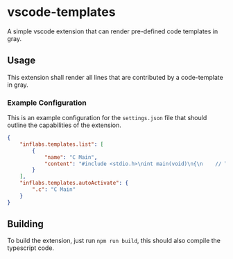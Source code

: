 # vscode-templates

A simple vscode extension that can render pre-defined code templates in gray.

## Usage

This extension shall render all lines that are contributed by a code-template in gray.

### Example Configuration

This is an example configuration for the `settings.json` file that should outline the capabilities of the extension.

```json
{
    "inflabs.templates.list": [
        {
            "name": "C Main",
            "content": "#include <stdio.h>\nint main(void)\n{\n    // TODO: YOUR CODE\n}"
        }
    ],
    "inflabs.templates.autoActivate": {
        ".c": "C Main"
    }
}
```

## Building

To build the extension, just run `npm run build`, this should also compile the typescript code.
